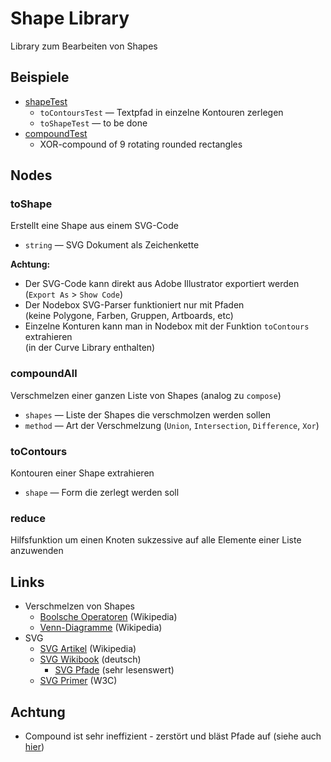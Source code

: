 # Shape Library

Library zum Bearbeiten von Shapes

## Beispiele 

- [shapeTest](https://nodebox.live/bitcraftlab/shapeTest)
	- `toContoursTest` — Textpfad in einzelne Kontouren zerlegen
	- `toShapeTest` — to be done
- [compoundTest](https://nodebox.live/bitcraftlab/compoundTest)
	- XOR-compound of 9 rotating rounded rectangles

## Nodes

### toShape

Erstellt eine Shape aus einem SVG-Code

- `string` —  SVG Dokument als Zeichenkette

**Achtung:**

- Der SVG-Code kann direkt aus Adobe Illustrator exportiert werden  
 (`Export As` > `Show Code`)
- Der Nodebox SVG-Parser funktioniert nur mit Pfaden  
(keine Polygone, Farben, Gruppen, Artboards, etc)
- Einzelne Konturen kann man in Nodebox mit der Funktion `toContours` extrahieren  
  (in der Curve Library enthalten)


### compoundAll

Verschmelzen einer ganzen Liste von Shapes (analog zu `compose`)

- `shapes` —  Liste der Shapes die verschmolzen werden sollen
- `method` —  Art der Verschmelzung (`Union`, `Intersection`, `Difference`, `Xor`)

### toContours

Kontouren einer Shape extrahieren

- `shape` — Form die zerlegt werden soll

### reduce

Hilfsfunktion um einen Knoten sukzessive auf alle Elemente einer Liste anzuwenden

## Links

- Verschmelzen von Shapes
	- [Boolsche Operatoren](https://en.wikipedia.org/wiki/Boolean_operations_on_polygons) (Wikipedia)
	- [Venn-Diagramme](https://de.wikipedia.org/wiki/Mengendiagramm) (Wikipedia)
- SVG
	- [SVG Artikel](https://de.wikipedia.org/wiki/Scalable_Vector_Graphics) (Wikipedia)
	- [SVG Wikibook](https://de.wikibooks.org/wiki/SVG) (deutsch)
		- [SVG Pfade](https://de.wikibooks.org/wiki/SVG/_Pfade) (sehr lesenswert)
	- [SVG Primer](https://www.w3.org/Graphics/SVG/IG/resources/svgprimer.html) (W3C) 

## Achtung

- Compound ist sehr ineffizient - zerstört und bläst Pfade auf (siehe auch [hier](https://github.com/nodebox/live/issues/40))

